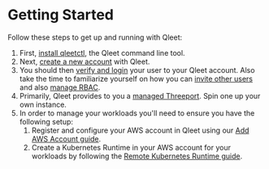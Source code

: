 # Getting Started

Follow these steps to get up and running with Qleet:

1. First, [install qleetctl](/guides/install-qleetctl), the Qleet command line tool.
1. Next, [create a new account](/guides/qleet-account) with Qleet.
1. You should then [verify and login](/guides/qleet-authentication) your user to your Qleet account. Also take the time to familiarize yourself on 
   how you can [invite other users](/guides/qleet-user) and also [manage RBAC](/guides/qleet-rbac).
1. Primarily, Qleet provides to you a [managed Threeport](/guides/qleet-control-plane). Spin one up your own instance.
1. In order to manage your workloads you'll need to ensure you have the following setup:
    1. Register and configure your AWS account in Qleet using our [Add AWS Account
       guide](/guides/add-aws-account).
    1. Create a Kubernetes Runtime in your AWS account for your workloads by
       following the [Remote Kubernetes Runtime
       guide](/threeport/kubernetes-runtime/remote-kubernetes-runtime).
